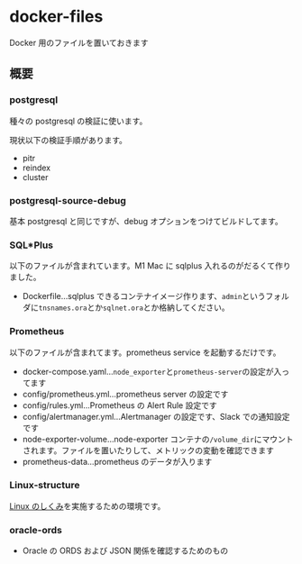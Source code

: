 # docker-files

Docker 用のファイルを置いておきます

## 概要

### postgresql

種々の postgresql の検証に使います。

現状以下の検証手順があります。

- pitr
- reindex
- cluster

### postgresql-source-debug

基本 postgresql と同じですが、debug オプションをつけてビルドしてます。

### SQL\*Plus

以下のファイルが含まれています。M1 Mac に sqlplus 入れるのがだるくて作りました。

- Dockerfile…sqlplus できるコンテナイメージ作ります、`admin`というフォルダに`tnsnames.ora`とか`sqlnet.ora`とか格納してください。

### Prometheus

以下のファイルが含まれてます。prometheus service を起動するだけです。

- docker-compose.yaml…`node_exporter`と`prometheus-server`の設定が入ってます
- config/prometheus.yml…prometheus server の設定です
- config/rules.yml…Prometheus の Alert Rule 設定です
- config/alertmanager.yml…Alertmanager の設定です、Slack での通知設定です
- node-exporter-volume…node-exporter コンテナの`/volume_dir`にマウントされます。ファイルを置いたりして、メトリックの変動を確認できます
- prometheus-data…prometheus のデータが入ります

### Linux-structure

[Linux のしくみ](https://gihyo.jp/book/2022/978-4-297-13148-7)を実施するための環境です。

### oracle-ords

- Oracle の ORDS および JSON 関係を確認するためのもの

